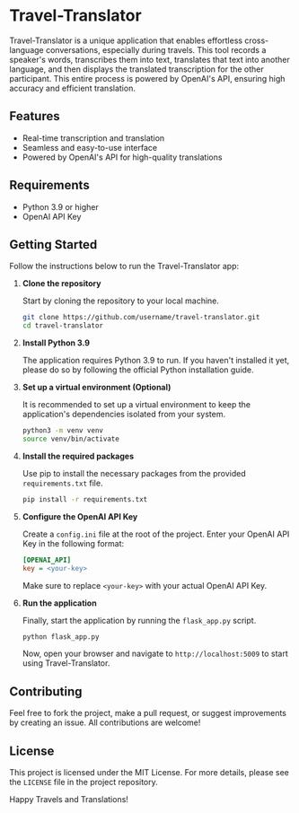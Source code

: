 # Travel-Translator

Travel-Translator is a unique application that enables effortless cross-language conversations, especially during travels. This tool records a speaker's words, transcribes them into text, translates that text into another language, and then displays the translated transcription for the other participant. This entire process is powered by OpenAI's API, ensuring high accuracy and efficient translation.

## Features

- Real-time transcription and translation
- Seamless and easy-to-use interface
- Powered by OpenAI's API for high-quality translations

## Requirements

- Python 3.9 or higher
- OpenAI API Key

## Getting Started

Follow the instructions below to run the Travel-Translator app:

1. **Clone the repository**

    Start by cloning the repository to your local machine.

    ```bash
    git clone https://github.com/username/travel-translator.git
    cd travel-translator
    ```

2. **Install Python 3.9**

    The application requires Python 3.9 to run. If you haven't installed it yet, please do so by following the official Python installation guide.

3. **Set up a virtual environment (Optional)**

    It is recommended to set up a virtual environment to keep the application's dependencies isolated from your system.

    ```bash
    python3 -m venv venv
    source venv/bin/activate
    ```

4. **Install the required packages**

    Use pip to install the necessary packages from the provided `requirements.txt` file.

    ```bash
    pip install -r requirements.txt
    ```

5. **Configure the OpenAI API Key**

    Create a `config.ini` file at the root of the project. Enter your OpenAI API Key in the following format:

    ```ini
    [OPENAI_API]
    key = <your-key>
    ```

    Make sure to replace `<your-key>` with your actual OpenAI API Key.

6. **Run the application**

    Finally, start the application by running the `flask_app.py` script.

    ```bash
    python flask_app.py
    ```

    Now, open your browser and navigate to `http://localhost:5009` to start using Travel-Translator.

## Contributing

Feel free to fork the project, make a pull request, or suggest improvements by creating an issue. All contributions are welcome!

## License

This project is licensed under the MIT License. For more details, please see the `LICENSE` file in the project repository.

Happy Travels and Translations!